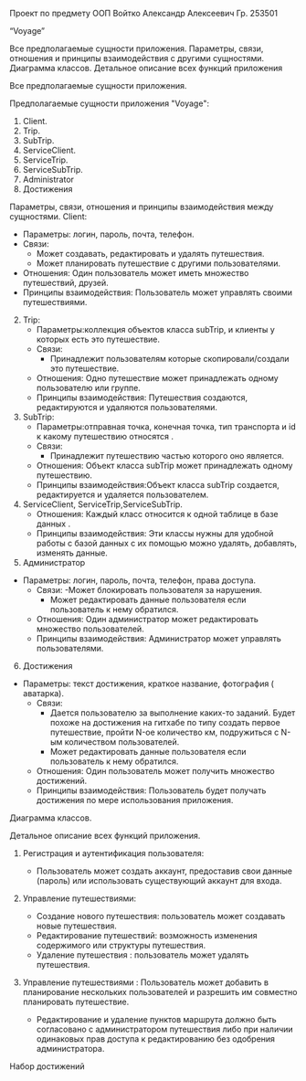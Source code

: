 Проект по предмету ООП
Войтко Александр Алексеевич
Гр. 253501




“Voyage”

Все предполагаемые сущности приложения.
Параметры, связи, отношения и принципы взаимодействия с другими сущностями.
Диаграмма классов.
Детальное описание всех функций приложения

Все предполагаемые сущности приложения.

Предполагаемые сущности приложения "Voyage":
1. Client.
2. Trip.
3. SubTrip.
4. ServiceClient.
5. ServiceTrip.
6. ServiceSubTrip.
7. Administrator
8. Достижения 

Параметры, связи, отношения и принципы взаимодействия между сущностями.
Client:
   - Параметры: логин, пароль, почта, телефон.
   - Связи: 
     - Может создавать, редактировать и удалять путешествия.
     - Может планировать путешествие с другими пользователями.
   - Отношения: Один пользователь может иметь множество путешествий, друзей.
   - Принципы взаимодействия: Пользователь может управлять своими путешествиями.
2. Trip:
   - Параметры:коллекция объектов класса subTrip, и клиенты у которых есть это путешествие.
   - Связи:
     - Принадлежит пользователям которые скопировали/создали это путешествие.
   - Отношения: Одно путешествие может принадлежать одному пользователю или группе.
   - Принципы взаимодействия: Путешествия создаются, редактируются и удаляются пользователями.
3. SubTrip:
   - Параметры:отправная точка, конечная точка, тип транспорта и id к какому путешествию относятся .
   - Связи:
     - Принадлежит путешествию частью которого оно является.
   - Отношения: Объект класса subTrip может принадлежать одному путешествию.
   - Принципы взаимодействия:Объект класса subTrip создается, редактируется и удаляется пользователем.
4. ServiceClient, ServiceTrip,ServiceSubTrip.
   - Отношения: Каждый класс относится к одной таблице в базе данных .
   - Принципы взаимодействия: Эти классы нужны для удобной работы с базой данных с их помощью можно удалять, добавлять, изменять данные.
5. Администратор 
- Параметры: логин, пароль, почта, телефон, права доступа.
   - Связи: 
     -Может блокировать пользователя за нарушения.
     - Может редактировать данные пользователя если пользователь к нему обратился.
   - Отношения: Один администратор может редактировать множество пользователей.
   - Принципы взаимодействия: Администратор может управлять пользователями.
6. Достижения 
- Параметры: текст достижения, краткое название, фотография ( аватарка).
   - Связи: 
     - Дается пользователю за выполнение каких-то заданий. Будет похоже на достижения на гитхабе по типу создать первое путешествие, пройти N-ое количество км, подружиться с N-ым количеством пользователей.  
     - Может редактировать данные пользователя если пользователь к нему обратился.
   - Отношения: Один пользователь может получить множество достижений.
   - Принципы взаимодействия: Пользователь  будет получать достижения  по мере использования приложения.

Диаграмма классов.


Детальное описание всех функций приложения.

1. Регистрация и аутентификация пользователя:
   - Пользователь может создать аккаунт, предоставив свои данные (пароль) или использовать существующий аккаунт для входа.

2. Управление путешествиями:
   - Создание нового путешествия: пользователь может создавать новые путешествия.
   - Редактирование путешествий: возможность изменения содержимого или структуры путешествия.
   - Удаление путешествия : пользователь может удалять путешествия.

3. Управление путешествиями :
Пользователь может добавить в планирование нескольких пользователей и разрешить им совместно планировать путешествие.
     -    Редактирование и удаление пунктов маршрута должно быть согласовано с администратором путешествия либо при наличии одинаковых прав доступа к редактированию без одобрения администратора.

Набор достижений 
